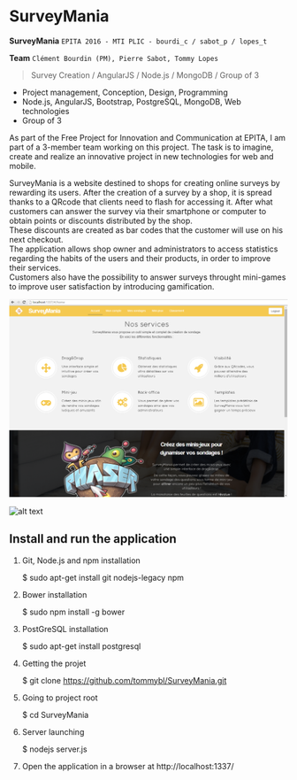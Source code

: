 # SurveyMania

**SurveyMania**  `EPITA 2016 - MTI PLIC - bourdi_c / sabot_p / lopes_t`

**Team**  `Clément Bourdin (PM), Pierre Sabot, Tommy Lopes`  

> Survey Creation / AngularJS / Node.js / MongoDB / Group of 3

* Project management, Conception, Design, Programming
* Node.js, AngularJS, Bootstrap, PostgreSQL, MongoDB, Web technologies
* Group of 3

As part of the Free Project for Innovation and Communication at EPITA, I am part of a 3-member team working on this project. The task is to imagine, create and realize an innovative project in new technologies for web and mobile.

SurveyMania is a website destined to shops for creating online surveys by rewarding its users. After the creation of a survey by a shop, it is spread thanks to a QRcode that clients need to flash for accessing it. After what customers can answer the survey via their smartphone or computer to obtain points or discounts distributed by the shop.  
These discounts are created as bar codes that the customer will use on his next checkout.  
The application allows shop owner and administrators to access statistics regarding the habits of the users and their products, in order to improve their services.  
Customers also have the possibility to answer surveys throught mini-games to improve user satisfaction by introducing gamification.

![alt tag](screenshots/1.png)


![alt text](https://github.com/tommybl/SurveyMania/blob/master/app/img/surveymania.png "SurveyMania")

## Install and run the application

1) Git, Node.js and npm installation

    $ sudo apt-get install git nodejs-legacy npm
    
2) Bower installation

    $ sudo npm install -g bower
    
3) PostGreSQL installation

    $ sudo apt-get install postgresql
  
4) Getting the projet

    $ git clone https://github.com/tommybl/SurveyMania.git
  
5) Going to project root

    $ cd SurveyMania
  
6) Server launching

    $ nodejs server.js
  
7) Open the application in a browser at http://localhost:1337/





